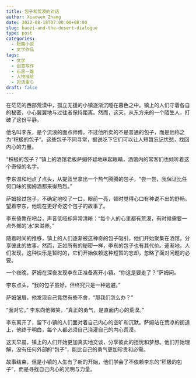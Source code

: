 ```yaml
---
title: 包子和荒漠的对话
author: Xiaowen Zhang
date: 2022-08-18T07:00:00+08:00
slug: baozi-and-the-desert-dialogue
type: post
categories:
  - 短篇小说
  - 文学作品
tags:
  - 文学
  - 创意写作
  - 石黑一雄
  - 人物描绘
  - 对话重心
draft: false
---
```


在茫茫的西部荒漠中，孤立无援的小镇逐渐沉睡在暮色之中。镇上的人们守着各自的秘密，小心翼翼地与过往者保持距离。然而，这天，从东方来的一个陌生人，打破了这份平静。

他名叫李东，是个流浪的面点师傅，不过他所卖的不是普通的包子，而是他称之为“积极的包子”。这些包子不同寻常，据说吃下它们可以让人短暂忘记忧愁，找回内心的力量。

“积极的包子？”镇上的酒馆老板萨姆怀疑地眯起眼睛，酒馆内的常客们也倾听着这个奇怪的名字。

李东温和地点了点头，从提篮里拿出一个热气腾腾的包子，“尝一尝，我保证比任何口味的朗姆酒都来得热烈。”

萨姆接过包子，不确定地咬了一口，眼前一亮，顿时觉得心口有种说不出的舒畅。望着李东，他现在更好奇这个包子的故事了。

李东倚靠在吧台，声音低哑却异常清晰：“每个人的心里都有荒漠，有时候需要一点外部的‘水’来滋养。”

随着时间的推移，镇上的人们逐渐被这神奇的包子吸引，他们开始聚集在酒馆，分享彼此的故事。然而，正如所有的秘密一样，李东的包子也有其代价。逐渐地，人们发现，这种快乐是暂时的，它们开始依赖这种短暂的忘却，忽略了面对问题的必要。

一个夜晚，萨姆在深夜发现李东正准备离开小镇。“你这是要走了？”萨姆问。

李东点头，“我的包子虽好，但终究只是一种逃避。”

萨姆皱眉，他发现自己竟然有些不舍，“那我们怎么办？”

“面对它。” 李东向他微笑，“真正的勇气，是直面内心的荒漠。”

李东离开了，留下小镇的人们面对着自己内心的空旷和沉默。萨姆站在荒凉的街道上，他终于明白，每个人都必须自己浇灌自己的内心荒漠。

这天早晨，镇上的人们开始更加真实地交谈，分享彼此的担忧和梦想。他们开始理解，没有任何外部的“包子”，能比自己的勇气更加珍贵和必需。

故事结束，但是小镇的人生有了新的开始，他们学会了不依赖李东的“积极的包子”，而是寻找自己内心的光明与力量。